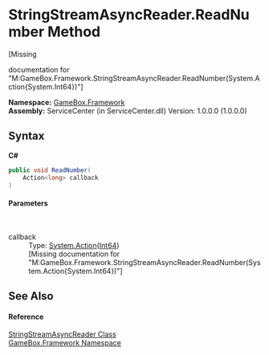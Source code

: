 # StringStreamAsyncReader.ReadNumber Method 
 

\[Missing <summary> documentation for "M:GameBox.Framework.StringStreamAsyncReader.ReadNumber(System.Action{System.Int64})"\]

**Namespace:**&nbsp;<a href="a8957fe6-9cc0-3a6d-cd5c-a2a246efee1e">GameBox.Framework</a><br />**Assembly:**&nbsp;ServiceCenter (in ServiceCenter.dll) Version: 1.0.0.0 (1.0.0.0)

## Syntax

**C#**<br />
``` C#
public void ReadNumber(
	Action<long> callback
)
```


#### Parameters
&nbsp;<dl><dt>callback</dt><dd>Type: <a href="http://msdn2.microsoft.com/zh-cn/library/018hxwa8" target="_blank">System.Action</a>(<a href="http://msdn2.microsoft.com/zh-cn/library/6yy583ek" target="_blank">Int64</a>)<br />\[Missing <param name="callback"/> documentation for "M:GameBox.Framework.StringStreamAsyncReader.ReadNumber(System.Action{System.Int64})"\]</dd></dl>

## See Also


#### Reference
<a href="12ef0a15-b540-3e97-79d6-5b9155505784">StringStreamAsyncReader Class</a><br /><a href="a8957fe6-9cc0-3a6d-cd5c-a2a246efee1e">GameBox.Framework Namespace</a><br />